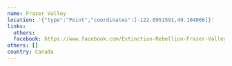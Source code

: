 ```yaml
---
name: Fraser Valley
location: '{"type":"Point","coordinates":[-122.0951591,49.104066]}'
links:
  others: 
  facebook: https://www.facebook.com/Extinction-Rebellion-Fraser-Valley-591515817958548/
others: []
country: Canada
---
```

